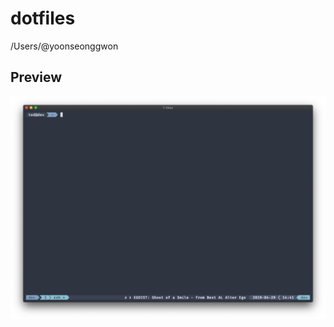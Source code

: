 # dotfiles
/Users/@yoonseonggwon

## Preview
![terminal](https://raw.githubusercontent.com/gwons/dotfiles/master/img/terminal.png)
